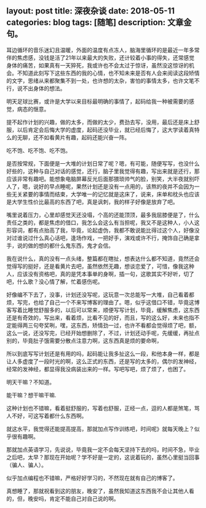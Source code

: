 layout: post
title: 深夜杂谈
date: 2018-05-11
categories: blog
tags: [随笔]
description: 文章金句。
---

耳边循环的音乐迷幻且温暖，外面的温度有点冻人，脑海里循环的是最近一年多常伴的焦虑感，没钱是活了21年以来最大的失败，还计较着小事的得失，还常感觉身体的痛苦，如果真有一天猝死，我或许也不会太过于惊讶，虽然没这惊讶的机会。不知道此刻写下这些东西的我的心情，也不知未来是否有人会来阅读这段矫情的文字，思绪从来都聚集不到一处，也许想的太杂，害怕的事情太多，也许文笔不行，说不出身体的想法。

明天足球比赛，或许是大学以来目标最明确的事情了，起码给我一种被需要的感觉，病态的惬意。

提不起作计划的兴趣，做的太多，而做的太少，费劲去写，没用，最后还是床上舒服，以后肯定会后悔大学的虚度，起码还没毕业，就已经后悔了，这大学读着真特么的无聊，还不如看黄片有趣，起码还能兴奋一阵。

吃不饱、吃不饱、吃不饱。

是否按常规，下面便是一大堆的计划日常了呢？嗯，有可能，随便写写，也没什么好些的，这种与自己对话的感觉，还行，脑子里我觉得有趣，写出来就是还行，那应该非常有趣吧。能想象电脑屏幕反光后面那猥琐帅气的脸，别笑，大半夜就别吓人了，嗯，说好的早点睡呢，果然计划还是没有一点用的，该熬的夜并不会因为一些无关紧要的事情而结束，大学唯一的记忆就是这床了，说来，床单和枕头也应该是大学生性价比最高的东西了吧，真是讽刺，我的样子好像是放弃了吧。

嘴里说着压力，心里却感觉天还没塌，个高的还能顶顶，最多我屈膝便是了，什么责任之类的，都是焦虑的借口，我怎么会这么有当担呢，我又不是这种人，小人这形容词，都有点抬高了我，毕竟，论起虚伪，我都不敢说能比得过这个人，好像没对过谁说过什么真心话吧，逢场作戏，一把好手，演戏或许不行，掩饰自己确是拿手，说的做的想的都什么鬼东西，鬼才会信。

我在说什么，真的没有一点头绪，整篇都在瞎扯，想表达什么都不知道，竟然还会觉得写的挺好，还是看黄片去吧，虽然依然无趣，想谈恋爱了，可惜，像我这种人，应该没有资格吧，真的是凭本事单的身啊，插一句，这歌其实不好听，切了吧，什么歌？没心情了解，忙着感伤呢。

好像编不下去了，没事，计划还没写呢，这玩意一次总能写一大堆，自己看着都烦，写完，也给了自己一个不来写博客的理由了。嗯，似乎这借口不错，毕竟这博客写着比睡觉舒服多的，以后可以常来，顺便写写计划，毕竟，缓解焦虑，这东西还是有奇效的，写出来，看着烦，比看不见的好，而且，写的这么好，未来也指不定能得两三句夸奖咧，嘿，这东西，矫情劲一过，也许不看都会觉得烦了吧，额，这么一说，还没写完，已经开始想删除了，不过，计划还动手呢，先缓缓，再扯点别的，毕竟肚子饿需要分散点注意力啊，这东西真是烦的要命啊，

所以到底写写计划还是有用的吗，起码能让我多扯这么一段，和他本身一样，都是让人多虚度了一段时光的啊，这么正式的东西，还是写的太多的，偶尔的发神经，经常的发神经，都显得我没病装出来的一样。写吧写吧，烦了烦了，也困了。

明天干嘛？不知道。

能干嘛？想干嘛干嘛.

这种计划也不错嘛，看着挺舒服的，写着也舒服，正经一点，逗的人都是煞笔，骂人不好，可这写着都什么东西啊。

就这水平，我觉得还能提高提高，那就加点写作训练吧，时间呢》就每天晚上？似乎很有趣啊。

那就加点英语学习，先说说，毕竟我一定不会每天坚持下去的吗，时间不急，毕业之后吧，太早？那现在开始呢？学不好是一定的，这说着玩的，虽然心里挺当回事（骗人、骗人）。

似乎加点编程也不错嘛，严格好好学习的，不然现在就有自己的博客了。

真想睡了，那就祝看到这的朋友，晚安了，虽然我知道这东西我不会让其他人看的，但，晚安吗，肯定不能自己对自己说的啊。